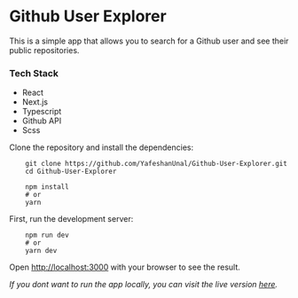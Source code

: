 # Github User Explorer

This is a simple app that allows you to search for a Github user and see their public repositories.

### Tech Stack

- React
- Next.js
- Typescript
- Github API
- Scss

Clone the repository and install the dependencies:

```
    git clone https://github.com/YafeshanUnal/Github-User-Explorer.git
    cd Github-User-Explorer

    npm install
    # or
    yarn
```

First, run the development server:

```
    npm run dev
    # or
    yarn dev
```

Open [http://localhost:3000](http://localhost:3000) with your browser to see the result.

_If you dont want to run the app locally, you can visit the live version [here](https://hipo-intern-challenge.vercel.app/)._

```

```
